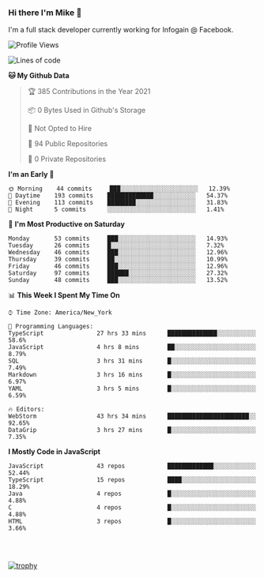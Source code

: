### Hi there I'm Mike 👋
I'm a full stack developer currently working for Infogain @ Facebook.

<!--START_SECTION:waka-->
![Profile Views](http://img.shields.io/badge/Profile%20Views-0-blue)

![Lines of code](https://img.shields.io/badge/From%20Hello%20World%20I%27ve%20Written-1.3%20million%20lines%20of%20code-blue)

**🐱 My Github Data** 

> 🏆 385 Contributions in the Year 2021
 > 
> 📦 0 Bytes Used in Github's Storage 
 > 
> 🚫 Not Opted to Hire
 > 
> 📜 94 Public Repositories 
 > 
> 🔑 0 Private Repositories  
 > 
**I'm an Early 🐤** 

```text
🌞 Morning    44 commits     ███░░░░░░░░░░░░░░░░░░░░░░   12.39% 
🌆 Daytime    193 commits    █████████████░░░░░░░░░░░░   54.37% 
🌃 Evening    113 commits    ████████░░░░░░░░░░░░░░░░░   31.83% 
🌙 Night      5 commits      ░░░░░░░░░░░░░░░░░░░░░░░░░   1.41%

```
📅 **I'm Most Productive on Saturday** 

```text
Monday       53 commits     ███░░░░░░░░░░░░░░░░░░░░░░   14.93% 
Tuesday      26 commits     █░░░░░░░░░░░░░░░░░░░░░░░░   7.32% 
Wednesday    46 commits     ███░░░░░░░░░░░░░░░░░░░░░░   12.96% 
Thursday     39 commits     ██░░░░░░░░░░░░░░░░░░░░░░░   10.99% 
Friday       46 commits     ███░░░░░░░░░░░░░░░░░░░░░░   12.96% 
Saturday     97 commits     ██████░░░░░░░░░░░░░░░░░░░   27.32% 
Sunday       48 commits     ███░░░░░░░░░░░░░░░░░░░░░░   13.52%

```


📊 **This Week I Spent My Time On** 

```text
⌚︎ Time Zone: America/New_York

💬 Programming Languages: 
TypeScript               27 hrs 33 mins      ██████████████░░░░░░░░░░░   58.6% 
JavaScript               4 hrs 8 mins        ██░░░░░░░░░░░░░░░░░░░░░░░   8.79% 
SQL                      3 hrs 31 mins       █░░░░░░░░░░░░░░░░░░░░░░░░   7.49% 
Markdown                 3 hrs 16 mins       █░░░░░░░░░░░░░░░░░░░░░░░░   6.97% 
YAML                     3 hrs 5 mins        █░░░░░░░░░░░░░░░░░░░░░░░░   6.59%

🔥 Editors: 
WebStorm                 43 hrs 34 mins      ███████████████████████░░   92.65% 
DataGrip                 3 hrs 27 mins       █░░░░░░░░░░░░░░░░░░░░░░░░   7.35%

```

**I Mostly Code in JavaScript** 

```text
JavaScript               43 repos            █████████████░░░░░░░░░░░░   52.44% 
TypeScript               15 repos            ████░░░░░░░░░░░░░░░░░░░░░   18.29% 
Java                     4 repos             █░░░░░░░░░░░░░░░░░░░░░░░░   4.88% 
C                        4 repos             █░░░░░░░░░░░░░░░░░░░░░░░░   4.88% 
HTML                     3 repos             █░░░░░░░░░░░░░░░░░░░░░░░░   3.66%

```



<!--END_SECTION:waka-->

##### &nbsp;
[![trophy](https://github-profile-trophy.vercel.app/?username=uptonm&theme=dracula)](https://github.com/ryo-ma/github-profile-trophy)
